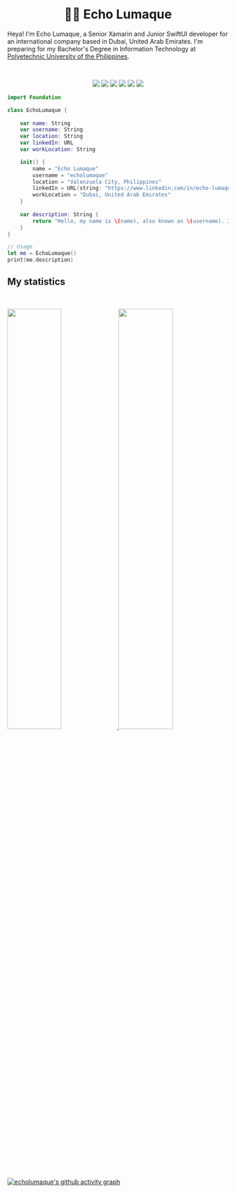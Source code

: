 <h1 align="center">
  <b>👋🏻 Echo Lumaque</b>
</h1>

Heya! I'm Echo Lumaque, a Senior Xamarin and Junior SwiftUI developer for an international company based in Dubai, United Arab Emirates. I'm preparing for my Bachelor's Degree in Information Technology at 
<a href="https://www.pup.edu.ph/">Polyetechnic University of the Philippines</a>.

<br>

<p>
<div align="center">
  <img src="https://img.shields.io/badge/c%23-%23239120.svg?style=for-the-badge&logo=c-sharp&logoColor=white">
  <img src="https://img.shields.io/badge/swift-F54A2A?style=for-the-badge&logo=swift&logoColor=white">
  <img src="https://img.shields.io/badge/Xamarin-3199DC?style=for-the-badge&logo=xamarin&logoColor=white">
  <img src="https://img.shields.io/badge/Microsoft%20SQL%20Server-CC2927?style=for-the-badge&logo=microsoft%20sql%20server&logoColor=white">
  <img src="https://img.shields.io/badge/MongoDB-%234ea94b.svg?style=for-the-badge&logo=mongodb&logoColor=white">
  <img src="https://img.shields.io/badge/Realm-39477F?style=for-the-badge&logo=realm&logoColor=white">
</div>
</p>

```swift
import Foundation

class EchoLumaque {
    
    var name: String
    var username: String
    var location: String
    var linkedIn: URL
    var workLocation: String

    init() {
        name = "Echo Lumaque"
        username = "echolumaque"
        location = "Valenzuela City, Philippines"
        linkedIn = URL(string: "https://www.linkedin.com/in/echo-lumaque")
        workLocation = "Dubai, United Arab Emirates"
    }
    
    var description: String {
        return "Hello, my name is \(name), also known as \(username). I'm currently based in \(location) and working in \(workLocation). Connect with me on LinkedIn: \(linkedIn.absoluteString)."
    }
}

// Usage
let me = EchoLumaque()
print(me.description)
```

## My statistics

<br/>
<p align="left">
  <a href="https://abhigyantrips.dev/">
  <img width="49.5%" src="https://github-readme-stats.vercel.app/api?username=echolumaque&show_icons=true&theme=gruvbox&hide_border=true" />
    <img width="49.5%" src="https://github-readme-streak-stats.herokuapp.com/?user=echolumaque&theme=gruvbox&hide_border=true" />
  </a>
</p>
<br>

[![echolumaque's github activity graph](https://github-readme-activity-graph.vercel.app/graph?username=echolumaque&theme=dracula)](https://github.com/echolumaque/github-readme-activity-graph)
